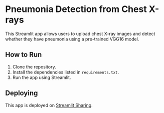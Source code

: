 # Pneumonia Detection from Chest X-rays

This Streamlit app allows users to upload chest X-ray images and detect whether they have pneumonia using a pre-trained VGG16 model.

## How to Run

1. Clone the repository.
2. Install the dependencies listed in `requirements.txt`.
3. Run the app using Streamlit.

## Deploying

This app is deployed on [Streamlit Sharing](https://streamlit.io/sharing).
